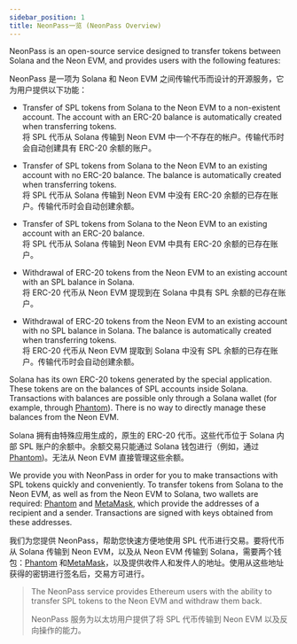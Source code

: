 ```yaml
---
sidebar_position: 1
title: NeonPass一览 (NeonPass Overview)
---
```


NeonPass is an open-source service designed to transfer tokens between Solana and the Neon EVM, and provides users with the following features:

NeonPass 是一项为 Solana 和 Neon EVM 之间传输代币而设计的开源服务，它为用户提供以下功能：

- Transfer of SPL tokens from Solana to the Neon EVM to a non-existent account. The account with an ERC-20 balance is automatically created when transferring tokens.  
   将 SPL 代币从 Solana 传输到 Neon EVM 中一个不存在的帐户。传输代币时会自动创建具有 ERC-20 余额的账户。
   
- Transfer of SPL tokens from Solana to the Neon EVM to an existing account with no ERC-20 balance. The balance is automatically created when transferring tokens.  
   将 SPL 代币从 Solana 传输到 Neon EVM 中没有 ERC-20 余额的已存在账户。传输代币时会自动创建余额。

- Transfer of SPL tokens from Solana to the Neon EVM to an existing account with an ERC-20 balance.  
   将 SPL 代币从 Solana 传输到 Neon EVM 中具有 ERC-20 余额的已存在账户。

- Withdrawal of ERC-20 tokens from the Neon EVM to an existing account with an SPL balance in Solana.  
   将 ERC-20 代币从 Neon EVM 提现到在 Solana 中具有 SPL 余额的已存在账户。

- Withdrawal of ERC-20 tokens from the Neon EVM to an existing account with no SPL balance in Solana. The balance is automatically created when transferring tokens.  
  将 ERC-20 代币从 Neon EVM 提取到 Solana 中没有 SPL 余额的已存在账户。传输代币时会自动创建余额。

Solana has its own ERC-20 tokens generated by the special application. These tokens are on the balances of SPL accounts inside Solana. Transactions with balances are possible only through a Solana wallet (for example, through [Phantom](../01About/02Terminology#phantom)). There is no way to directly manage these balances from the Neon EVM.

Solana 拥有由特殊应用生成的，原生的 ERC-20 代币。这些代币位于 Solana 内部 SPL 账户的余额中。余额交易只能通过 Solana 钱包进行（例如，通过[Phantom](../01About/02Terminology#phantom))。无法从 Neon EVM 直接管理这些余额。

We provide you with NeonPass in order for you to make transactions with SPL tokens quickly and conveniently. To transfer tokens from Solana to the Neon EVM, as well as from the Neon EVM to Solana, two wallets are required: [Phantom](../01About/02Terminology#phantom) and [MetaMask](../01About/02Terminology#metamask), which provide the addresses of a recipient and a sender. Transactions are signed with keys obtained from these addresses.

我们为您提供 NeonPass，帮助您快速方便地使用 SPL 代币进行交易。要将代币从 Solana 传输到 Neon EVM，以及从 Neon EVM 传输到 Solana，需要两个钱包：[Phantom](../01About/02Terminology#phantom) 和[MetaMask](../01About/02Terminology#metamask)，以及提供收件人和发件人的地址。使用从这些地址获得的密钥进行签名后，交易方可进行。

> The NeonPass service provides Ethereum users with the ability to transfer SPL tokens to the Neon EVM and withdraw them back.
> 
> NeonPass 服务为以太坊用户提供了将 SPL 代币传输到 Neon EVM 以及反向操作的能力。

